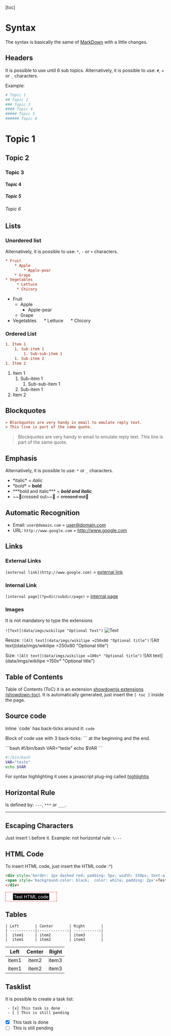 [toc]

# Syntax

The syntax is basically the same of [MarkDown](https://github.com/showdownjs/showdown/wiki/Showdown's-Markdown-syntax) with a little changes.

## Headers

It is possible to use until 6 sub topics.
Alternatively, it is possible to use: `#`, `=` or `_` characters.

Example:
```ini
# Topic 1
## Topic 2
### Topic 3
#### Topic 4
##### Topic 5
###### Topic 6
```

# Topic 1
## Topic 2
### Topic 3
#### Topic 4
##### Topic 5
###### Topic 6

## Lists

### Unordered list

Alternatively, it is possible to use: `*`, `-` or `+` characters.

```ini
* Fruit
    * Apple
        * Apple-pear
    * Grape
* Vegetables
     * Lettuce
     * Chicory
```

* Fruit
    * Apple
        * Apple-pear
    * Grape
* Vegetables
     * Lettuce
     * Chicory

### Ordered List

```ini
1. Item 1
    1. Sub-item 1
        1. Sub-sub-item 1
    1. Sub-item 2
1. Item 2
```

1. Item 1
    1. Sub-item 1
        1. Sub-sub-item 1
    1. Sub-item 1
1. Item 2

## Blockquotes

```ini
> Blockquotes are very handy in email to emulate reply text.
> This line is part of the same quote.
```

> Blockquotes are very handy in email to emulate reply text.
> This line is part of the same quote.


## Emphasis

Alternatively, it is possible to use: `*` or `_` characters.

* \*italic* = *italic*
* \**bold** = **bold**
* \*\*\*bold and italic*** = ***bold and italic***
* \~\~crossed out\~\~ = ~~crossed out~~

## Automatic Recognition

* Email: `user@domain.com` = user@domain.com
* URL: `http://www.google.com` = http://www.google.com

## Links

### External Links
`[external link](http://www.google.com)` = [external link](http://www.google.com)

### Internal Link

`[internal page](?p=dir/subdir/page)` = [internal page](?p=dir/subdir/page)


### Images

It is not mandatory to type the extensions

`![Text](data/imgs/wikilipe "Optional Text")`
![Text](data/imgs/wikilipe "Optional Text")

Resize:
`![Alt text](data/imgs/wikilipe =250x80 "Optional title")`
![Alt text](data/imgs/wikilipe =250x80 "Optional title")

Size:
`![Alt text](data/imgs/wikilipe =100x* "Optional title")`
![Alt text](data/imgs/wikilipe =150x* "Optional title")

## Table of Contents

Table of Contents (ToC) it is an extension [showdownjs extensions (showdown-toc)](https://github.com/JanLoebel/showdown-toc). It is automatically generated, just insert the `[ toc ]` inside the page.

## Source code

Inline \`code\` has back-ticks around it: `code`

Block of code use with 3 back-ticks: \`\`\` at the beginning and the end.

\`\`\`bash
 #!/bin/bash
VAR="teste"
echo $VAR
\`\`\`

```bash
#!/bin/bash
VAR="teste"
echo $VAR
```

For syntax highlighting it uses a javascript plug-ing called [highlightjs](http://highlightjs.org)

## Horizontal Rule

Is defined by: `---`, `***` or `___`.

---

## Escaping Characters

Just insert \ before it. Example: not horizontal rule: `\---`

## HTML Code

To insert HTML code, just insert the HTML code :^)

```html
<div style='border: 1px dashed red; padding: 5px; width: 150px; text-align: center'>
<span style='background-color: black;  color: white; padding: 2px'>Test HTML code</span>
</div>
```

<div style='border: 1px dashed red; padding: 5px; width: 150px; text-align: center'>
<span style='background-color: black;  color: white; padding: 2px'>Test HTML code</span>
</div>

## Tables

```
| Left       | Center       | Right       |
| -----------|:------------:| -----------:|
|  item1     | item2        | item3       |
|  item1     | item2        | item3       |
```
| Left       | Center       | Right       |
| -----------|:------------:| -----------:|
|  item1     | item2        | item3       |
|  item1     | item2        | item3       |

## Tasklist

It is possible to create a task list:
```
 - [x] This task is done
 - [ ] This is still pending
```

 - [x] This task is done
 - [ ] This is still pending
